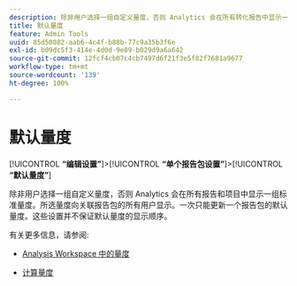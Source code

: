```yaml
---
description: 除非用户选择一组自定义量度，否则 Analytics 会在所有转化报告中显示一组默认的量度。所选量度向关联报告包的所有用户显示。一次只能更新一个报告包的默认量度。这些设置并不保证默认量度的显示顺序。
title: 默认量度
feature: Admin Tools
uuid: 85d50082-aab6-4c4f-b88b-77c9a35b3f6e
exl-id: b09dc5f3-414e-4d0d-9e89-b029d9a6a642
source-git-commit: 12fcf4cb07c4cb7497d6f21f3e5f82f7681a9677
workflow-type: tm+mt
source-wordcount: '139'
ht-degree: 100%

---
```


# 默认量度

[!UICONTROL **“编辑设置”**]>[!UICONTROL **“单个报告包设置”**]>[!UICONTROL **“默认量度”**]

除非用户选择一组自定义量度，否则 Analytics 会在所有报告和项目中显示一组标准量度。所选量度向关联报告包的所有用户显示。一次只能更新一个报告包的默认量度。这些设置并不保证默认量度的显示顺序。

有关更多信息，请参阅:

* [Analysis Workspace 中的量度](/help/analyze/analysis-workspace/components/apply-create-metrics.md)

* [计算量度](/help/components/c-calcmetrics/cm-overview.md)
